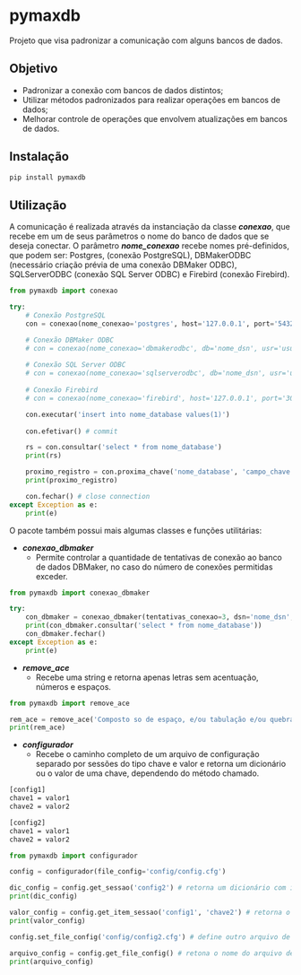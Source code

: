 # pymaxdb
Projeto que visa padronizar a comunicação com alguns bancos de dados.

## Objetivo
- Padronizar a conexão com bancos de dados distintos; 
- Utilizar métodos padronizados para realizar operações em bancos de dados;
- Melhorar controle de operações que envolvem atualizações em bancos de dados.

## Instalação
```sh
pip install pymaxdb
```

## Utilização
A comunicação é realizada através da instanciação da classe ***conexao***, que recebe em um de seus parâmetros o nome do banco de dados que se deseja conectar. O parâmetro ***nome_conexao*** recebe nomes pré-definidos, que podem ser: Postgres, (conexão PostgreSQL), DBMakerODBC (necessário criação prévia de uma conexão DBMaker ODBC), SQLServerODBC (conexão SQL Server ODBC) e Firebird (conexão Firebird).

```python
from pymaxdb import conexao

try:
    # Conexão PostgreSQL
    con = conexao(nome_conexao='postgres', host='127.0.0.1', port='5432', db='nome_database', usr='usuário', pwd='senha')

    # Conexão DBMaker ODBC
    # con = conexao(nome_conexao='dbmakerodbc', db='nome_dsn', usr='usuário', pwd='senha')  
    
    # Conexão SQL Server ODBC
    # con = conexao(nome_conexao='sqlserverodbc', db='nome_dsn', usr='usuário', pwd='senha')
    
    # Conexão Firebird
    # con = conexao(nome_conexao='firebird', host='127.0.0.1', port='3050', db='/caminho_database/nome_database.fdb', usr='usuário', pwd='senha')

    con.executar('insert into nome_database values(1)')
    
    con.efetivar() # commit

    rs = con.consultar('select * from nome_database')
    print(rs)

    proximo_registro = con.proxima_chave('nome_database', 'campo_chave')
    print(proximo_registro)

    con.fechar() # close connection       
except Exception as e:    
    print(e)
```

O pacote também possui mais algumas classes e funções utilitárias:

- ***conexao_dbmaker***
  - Permite controlar a quantidade de tentativas de conexão ao banco de dados DBMaker, no caso do número de conexões permitidas exceder.

```python
from pymaxdb import conexao_dbmaker

try:
    con_dbmaker = conexao_dbmaker(tentativas_conexao=3, dsn='nome_dsn', usr='usuário', pwd='senha').conectar()
    print(con_dbmaker.consultar('select * from nome_database'))
    con_dbmaker.fechar()
except Exception as e:
    print(e)
```

- ***remove_ace***
  - Recebe uma string e retorna apenas letras sem acentuação, números e espaços.

```python
from pymaxdb import remove_ace

rem_ace = remove_ace('Composto so de espaço, e/ou tabulação e/ou quebra de linha & números 1, 2 e 3')
print(rem_ace)
```

- ***configurador***
  - Recebe o caminho completo de um arquivo de configuração separado por sessões do tipo chave e valor e retorna um dicionário ou o valor de uma chave, dependendo do método chamado.

```sh
[config1]
chave1 = valor1
chave2 = valor2

[config2]
chave1 = valor1
chave2 = valor2
```

```python
from pymaxdb import configurador

config = configurador(file_config='config/config.cfg')

dic_config = config.get_sessao('config2') # retorna um dicionário com itens da sessão config2
print(dic_config)

valor_config = config.get_item_sessao('config1', 'chave2') # retorna o valor da chave2
print(valor_config)

config.set_file_config('config/config2.cfg') # define outro arquivo de configuração

arquivo_config = config.get_file_config() # retona o nome do arquivo de configuração
print(arquivo_config)
```